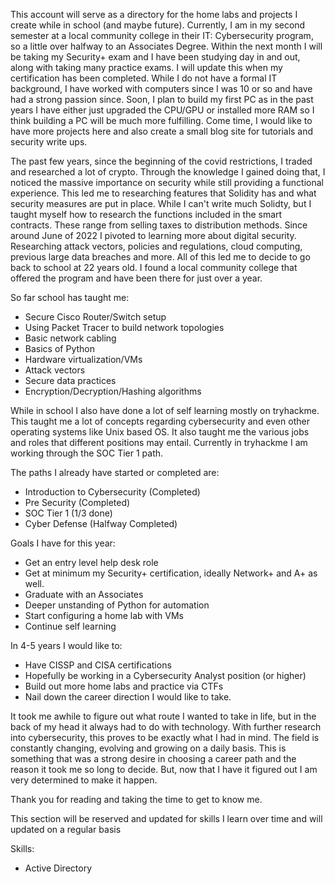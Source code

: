 This account will serve as a directory for the home labs and projects I create while in school (and maybe future). Currently, I am in my second semester at a local community college in their IT: Cybersecurity program, so a little over halfway to an Associates Degree. 
Within the next month I will be taking my Security+ exam and I have been studying day in and out, along with taking many practice exams. I will update this when my certification has been completed. 
While I do not have a formal IT background, I have worked with computers since I was 10 or so and have had a strong passion since. Soon, I plan to build my first PC as in the past years I have either just upgraded the CPU/GPU or installed more RAM so I think building
a PC will be much more fulfilling. 
Come time, I would like to have more projects here and also create a small blog site for tutorials and security write ups. 

The past few years, since the beginning of the covid restrictions, I traded and researched a lot of crypto. Through the knowledge I gained doing that, I noticed the massive importance on security while still providing a functional experience. This led me to
researching features that Solidity has and what security measures are put in place. While I can't write much Solidty, but I taught myself how to research the functions included in the smart contracts. These range from selling taxes to distribution methods.
Since around June of 2022 I pivoted to learning more about digital security. Researching attack vectors, policies and regulations, cloud computing, previous large data breaches and more. 
All of this led me to decide to go back to school at 22 years old. I found a local community college that offered the program and have been there for just over a year. 

So far school has taught me:
- Secure Cisco Router/Switch setup
- Using Packet Tracer to build network topologies
- Basic network cabling
- Basics of Python 
- Hardware virtualization/VMs
- Attack vectors
- Secure data practices
- Encryption/Decryption/Hashing algorithms

While in school I also have done a lot of self learning mostly on tryhackme. This taught me a lot of concepts regarding cybersecurity and even other operating systems like Unix based OS. It also taught me the various jobs and roles that different 
positions may entail. Currently in tryhackme I am working through the SOC Tier 1 path.

The paths I already have started or completed are: 
- Introduction to Cybersecurity (Completed)
- Pre Security (Completed)
- SOC Tier 1 (1/3 done)
- Cyber Defense (Halfway Completed)
  
Goals I have for this year:
- Get an entry level help desk role
- Get at minimum my Security+ certification, ideally Network+ and A+ as well.
- Graduate with an Associates
- Deeper unstanding of Python for automation
- Start configuring a home lab with VMs
- Continue self learning 

In 4-5 years I would like to:
- Have CISSP and CISA certifications
- Hopefully be working in a Cybersecurity Analyst position (or higher)
- Build out more home labs and practice via CTFs
- Nail down the career direction I would like to take. 

It took me awhile to figure out what route I wanted to take in life, but in the back of my head it always had to do with technology. With further research into cybersecurity, this proves to be exactly what I had in mind. The field is constantly changing,
evolving and growing on a daily basis. This is something that was a strong desire in choosing a career path and the reason it took me so long to decide. But, now that I have it figured out I am very determined to make it happen.

Thank you for reading and taking the time to get to know me. 

This section will be reserved and updated for skills I learn over time and will updated on a regular basis

Skills:
- Active Directory
